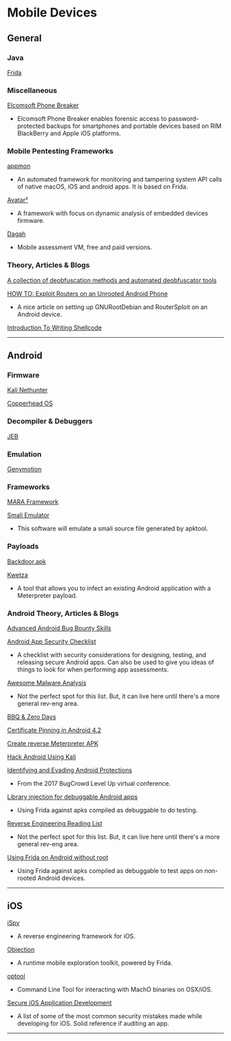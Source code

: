 # Mobile Devices

## General

### Java

[Frida](https://www.frida.re/docs/android/)

### Miscellaneous

[Elcomsoft Phone Breaker](https://www.elcomsoft.com/eppb.html)

- Elcomsoft Phone Breaker enables forensic access to password-protected backups for smartphones and portable devices based on RIM BlackBerry and Apple iOS platforms.

### Mobile Pentesting Frameworks

[appmon](https://github.com/dpnishant/appmon)

- An automated framework for monitoring and tampering system API calls of native macOS, iOS and android apps. It is based on Frida.

[Avatar²](https://github.com/avatartwo/)

- A framework with focus on dynamic analysis of embedded devices firmware.

[Dagah](https://www.shevirah.com/dagah/)

- Mobile assessment VM, free and paid versions.

### Theory, Articles & Blogs

[A collection of deobfuscation methods and automated deobfuscator tools](https://www.peerlyst.com/posts/deobfuscation-resources-for-various-types-of-files-and-obfuscation-methods-susan-parker)

[HOW TO: Exploit Routers on an Unrooted Android Phone](https://null-byte.wonderhowto.com/how-to/exploit-routers-unrooted-android-phone-0178066/?utm_content=buffer377ca&utm_medium=social&utm_source=twitter.com&utm_campaign=buffer)

- A nice article on setting up GNURootDebian and RouterSploit on an Android device.

[Introduction To Writing Shellcode](http://azeria-labs.com/writing-arm-shellcode/)

---

## Android

### Firmware

[Kali Nethunter](https://www.offensive-security.com/kali-linux-nethunter-download/)

[Copperhead OS](https://copperhead.co/android/downloads)

### Decompiler & Debuggers

[JEB](https://www.pnfsoftware.com/jeb2/#android)

### Emulation

[Genymotion](https://www.genymotion.com/)

### Frameworks

[MARA Framework](https://github.com/xtiankisutsa/MARA_Framework)

[Smali Emulator](https://github.com/evilsocket/smali_emulator)

- This software will emulate a smali source file generated by apktool.

### Payloads

[Backdoor.apk](http://www.kitploit.com/2016/12/backdoor-apk-shell-script-that.html)

[Kwetza](https://github.com/sensepost/kwetza)

- A tool that allows you to infect an existing Android application with a Meterpreter payload.

### Android Theory, Articles & Blogs

[Advanced Android Bug Bounty Skills](https://docs.google.com/presentation/d/1SqZhtxqCypVEsOcQXzG2FYDof-7RvY2GA5j1EawfVdM/edit#slide=id.p)

[Android App Security Checklist](https://github.com/b-mueller/android_app_security_checklist/blob/master/README.md)

- A checklist with security considerations for designing, testing, and releasing secure Android apps. Can also be used to give you ideas of things to look for when performing app assessments.

[Awesome Malware Analysis](https://github.com/rshipp/awesome-malware-analysis)

- Not the perfect spot for this list. But, it can live here until there's a more general rev-eng area.

[BBQ & Zero Days](http://bbqand0days.com)

[Certificate Pinning in Android 4.2](http://nelenkov.blogspot.com/2012/12/certificate-pinning-in-android-42.html)

[Create reverse Meterpreter APK](https://null-byte.wonderhowto.com/forum/create-and-use-android-meterpreter-reverse-tcp-apk-with-msfvenom-0162921/)

[Hack Android Using Kali](https://null-byte.wonderhowto.com/how-to/hack-android-using-kali-updated-and-faq-0164704/)

[Identifying and Evading Android Protections](https://drive.google.com/file/d/0Bw5_EgjfkDvYd1J5dXF6T3pBZGs/view)

- From the 2017 BugCrowd Level Up virtual conference.

[Library injection for debuggable Android apps](https://koz.io/library-injection-for-debuggable-android-apps/)

- Using Frida against apks compiled as debuggable to do testing.

[Reverse Engineering Reading List](https://github.com/onethawt/reverseengineering-reading-list)

- Not the perfect spot for this list. But, it can live here until there's a more general rev-eng area.

[Using Frida on Android without root](https://koz.io/using-frida-on-android-without-root/)

- Using Frida against apks compiled as debuggable to test apps on non-rooted Android devices.

---

## iOS

[iSpy](https://github.com/BishopFox/iSpy)

- A reverse engineering framework for iOS.

[Objection](https://github.com/sensepost/objection)

- A runtime mobile exploration toolkit, powered by Frida.

[optool](https://github.com/alexzielenski/optool)

- Command Line Tool for interacting with MachO binaries on OSX/iOS.

[Secure iOS Application Development](https://github.com/felixgr/secure-ios-app-dev)

- A list of some of the most common security mistakes made while developing for iOS. Solid reference if auditing an app.

---
